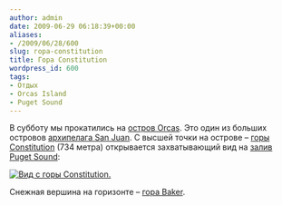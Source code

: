 ```yaml
---
author: admin
date: 2009-06-29 06:18:39+00:00
aliases:
- /2009/06/28/600
slug: гора-constitution
title: Гора Constitution
wordpress_id: 600
tags:
- Отдых
- Orcas Island
- Puget Sound
---
```


В субботу мы прокатились на [остров Orcas](http://en.wikipedia.org/wiki/Orcas_Island). Это один из больших островов [архипелага San Juan](http://en.wikipedia.org/wiki/San_Juan_Islands). С высшей точки на острове – [горы Constitution](http://en.wikipedia.org/wiki/Mount_Constitution) (734 метра) открывается захватывающий вид на [залив Puget Sound](http://en.wikipedia.org/wiki/Puget_Sound):

[![Вид с горы Constitution.](/2009/06/mt-constitution-panorama-3-small.jpg)](/2009/06/mt-constitution-panorama-3.jpg)

Снежная вершина на горизонте – [гора Baker](http://en.wikipedia.org/wiki/Mount_Baker).

